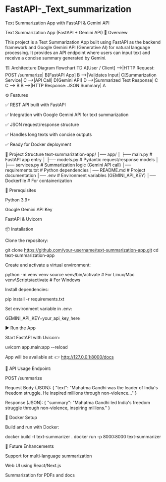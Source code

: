 # FastAPI-_Text_summarization
Text Summarization App with FastAPI &amp; Gemini API

Text Summarization App (FastAPI + Gemini API)
🚀 Overview

This project is a Text Summarization App built using FastAPI as the backend framework and Google Gemini API (Generative AI) for natural language processing.
It provides an API endpoint where users can input text and receive a concise summary generated by Gemini.

🏗️ Architecture Diagram
flowchart TD
    A[User / Client] -->|HTTP Request: POST /summarize| B[FastAPI App]
    B -->|Validates Input| C[Summarization Service]
    C -->|API Call| D[Gemini API]
    D -->|Summarized Text Response| C
    C --> B
    B -->|HTTP Response: JSON Summary| A

⚙️ Features

✅ REST API built with FastAPI

✅ Integration with Google Gemini API for text summarization

✅ JSON request/response structure

✅ Handles long texts with concise outputs

✅ Ready for Docker deployment

📂 Project Structure
text-summarization-app/
│── app/
│   ├── main.py          # FastAPI app entry
│   ├── models.py        # Pydantic request/response models
│   ├── services.py      # Summarization logic (Gemini API call)
│── requirements.txt     # Python dependencies
│── README.md            # Project documentation
│── .env                 # Environment variables (GEMINI_API_KEY)
│── Dockerfile           # For containerization

🔑 Prerequisites

Python 3.9+

Google Gemini API Key

FastAPI & Uvicorn

📦 Installation

Clone the repository:

git clone https://github.com/your-username/text-summarization-app.git
cd text-summarization-app


Create and activate a virtual environment:

python -m venv venv
source venv/bin/activate   # For Linux/Mac
venv\Scripts\activate      # For Windows


Install dependencies:

pip install -r requirements.txt


Set environment variable in .env:

GEMINI_API_KEY=your_api_key_here

▶️ Run the App

Start FastAPI with Uvicorn:

uvicorn app.main:app --reload


App will be available at:
👉 http://127.0.0.1:8000/docs

📡 API Usage
Endpoint:

POST /summarize

Request Body (JSON):
{
  "text": "Mahatma Gandhi was the leader of India's freedom struggle. He inspired millions through non-violence..."
}

Response (JSON):
{
  "summary": "Mahatma Gandhi led India's freedom struggle through non-violence, inspiring millions."
}

🐳 Docker Setup

Build and run with Docker:

docker build -t text-summarizer .
docker run -p 8000:8000 text-summarizer

📘 Future Enhancements

Support for multi-language summarization

Web UI using React/Next.js

Summarization for PDFs and docs
